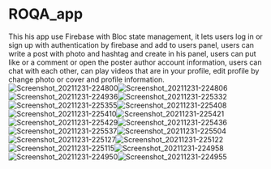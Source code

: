 # ROQA_app

This his app use Firebase with Bloc state management, it lets users log in or sign up with authentication by firebase and add to users panel, users can write a post with photo and hashtag and create in his panel, users can put like or a comment or open the poster author account information, users can chat with each other, can play videos that are in your profile, edit profile by change photo or cover and profile information.
![Screenshot_20211231-224800](https://user-images.githubusercontent.com/93460361/147838883-0cde855c-b0dd-427f-ba89-1d43ea5300aa.jpg)![Screenshot_20211231-224806](https://user-images.githubusercontent.com/93460361/147838886-4c766f2e-d056-4d74-bdf2-e933a65335c0.jpg)![Screenshot_20211231-224936](https://user-images.githubusercontent.com/93460361/147838888-9ba62a5b-50e9-4445-917d-70d18dec7758.jpg)![Screenshot_20211231-225332](https://user-images.githubusercontent.com/93460361/147838892-c1102fbf-51d7-41c8-8bc3-171b8d35f1be.jpg)![Screenshot_20211231-225355](https://user-images.githubusercontent.com/93460361/147838893-7a89228a-0777-4da7-b9e0-91c492ac9c9b.jpg)![Screenshot_20211231-225408](https://user-images.githubusercontent.com/93460361/147838894-dd59fa31-f134-49b7-82a7-dfbcc7ce90e1.jpg)![Screenshot_20211231-225410](https://user-images.githubusercontent.com/93460361/147838895-a06057e0-9d40-436d-9364-90cd747409ee.jpg)![Screenshot_20211231-225421](https://user-images.githubusercontent.com/93460361/147838896-c3792b4d-0573-43bb-8fc7-8da208028279.jpg)![Screenshot_20211231-225429](https://user-images.githubusercontent.com/93460361/147838899-dfc455e4-68ec-438b-8bb1-8eefb80682e9.jpg)![Screenshot_20211231-225436](https://user-images.githubusercontent.com/93460361/147838900-5172f380-c1d5-4ed3-bae5-938dce439165.jpg)![Screenshot_20211231-225537](https://user-images.githubusercontent.com/93460361/147838903-3b0c38e3-253c-4bc6-a23d-d6c42905216f.jpg)![Screenshot_20211231-225504](https://user-images.githubusercontent.com/93460361/147838904-dce39c9f-ad64-46fb-8ae5-8402f3763c73.jpg)![Screenshot_20211231-225127](https://user-images.githubusercontent.com/93460361/147838905-4867f338-4227-4841-8353-a152d8cc964e.jpg)![Screenshot_20211231-225122](https://user-images.githubusercontent.com/93460361/147838906-4bdf950d-1ee0-4172-b1e7-60cb8e4ff94f.jpg)![Screenshot_20211231-225115](https://user-images.githubusercontent.com/93460361/147838908-41f04fb5-9902-4fb7-82f1-bcd1135ab815.jpg)![Screenshot_20211231-224958](https://user-images.githubusercontent.com/93460361/147838910-28e9e4f1-3350-4cd5-9180-6719268bb306.jpg)![Screenshot_20211231-224950](https://user-images.githubusercontent.com/93460361/147838911-ce47ab0d-6f75-497a-8b46-c22563c5f136.jpg)![Screenshot_20211231-224955](https://user-images.githubusercontent.com/93460361/147838913-6da731a6-7f89-4125-81a3-6df7df8c8003.jpg)
